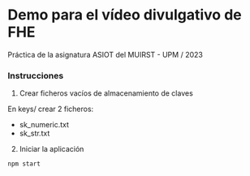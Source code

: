 # Demo para el vídeo divulgativo de FHE
Práctica de la asignatura ASIOT del MUIRST - UPM / 2023

### Instrucciones

1. Crear ficheros vacíos de almacenamiento de claves

En keys/ crear 2 ficheros:

- sk_numeric.txt
- sk_str.txt

2. Iniciar la aplicación

```
npm start
```
